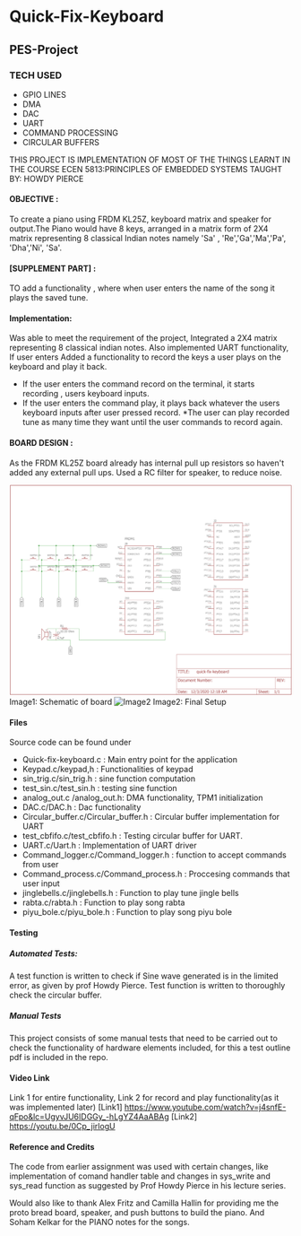 # Quick-Fix-Keyboard
## PES-Project
### TECH USED
* GPIO LINES
* DMA
* DAC
* UART
* COMMAND PROCESSING
* CIRCULAR BUFFERS

THIS PROJECT IS IMPLEMENTATION OF MOST OF THE THINGS LEARNT IN THE COURSE ECEN 5813:PRINCIPLES OF EMBEDDED SYSTEMS TAUGHT BY: HOWDY PIERCE

#### OBJECTIVE : 
To create a piano using FRDM KL25Z, keyboard matrix and speaker for output.The Piano would have 8 keys, arranged in a matrix form of 2X4 matrix representing 8 classical Indian notes namely 'Sa' , 'Re','Ga','Ma','Pa', 'Dha','Ni', 'Sa'.

#### [SUPPLEMENT PART] : 
TO add a functionality , where when user enters the name of the song it plays the saved tune.

#### Implementation:
Was able to meet the requirement of the project, Integrated a 2X4 matrix representing 8 classical indian notes. 
Also implemented UART functionality, If user enters 
Added a functionality to record the keys a user plays on the keyboard and play it back.
* If the user enters the command record on the terminal, it starts recording , users keyboard inputs.
* If the user enters the command play, it plays back whatever the users keyboard inputs after user pressed record.
*The user can play recorded tune as many time they want until the user commands to record again.


#### BOARD DESIGN :
As the FRDM KL25Z board already has internal pull up resistors so haven't added any external pull ups.
Used a RC filter for speaker, to reduce noise.

![Image1](https://github.com/Maitreyee2095/Quick-Fix-Keyboard/blob/main/photos/Quick-fix-keyboard-schematic.png)
Image1: Schematic of board
![Image2](https://github.com/Maitreyee2095/Quick-Fix-Keyboard/blob/main/photos/setup.jpg)
Image2: Final Setup

#### Files
Source code can be found under
* Quick-fix-keyboard.c : Main entry point for the application
* Keypad.c/keypad,h : Functionalities of keypad
* sin_trig.c/sin_trig.h : sine function computation
* test_sin.c/test_sin.h : testing sine function
* analog_out.c /analog_out.h: DMA functionality, TPM1 initialization
* DAC.c/DAC.h : Dac functionality
* Circular_buffer.c/Circular_buffer.h : Circular buffer implementation for UART
* test_cbfifo.c/test_cbfifo.h : Testing circular buffer for UART.
* UART.c/Uart.h : Implementation of UART driver
* Command_logger.c/Command_logger.h : function to accept commands from user
* Command_process.c/Command_process.h : Proccesing commands that user input
* jinglebells.c/jinglebells.h : Function to play tune jingle bells
* rabta.c/rabta.h : Function to play song rabta
* piyu_bole.c/piyu_bole.h : Function to play song piyu bole

#### Testing
##### Automated Tests: 
A test function is written to check if Sine wave generated is in the limited error, as given by prof Howdy Pierce. Test function is written to thoroughly check the circular buffer.
##### Manual Tests 
This project consists of some manual tests that need to be carried out to check the functionality of hardware elements included, for this a test outline pdf is included in the repo.
                      
#### Video Link
Link 1 for entire functionality, Link 2 for record and play functionality(as it was implemented later)
[Link1] https://www.youtube.com/watch?v=j4snfE-qFpo&lc=UgyvJU6IDGGy_-hLgYZ4AaABAg
[Link2] https://youtu.be/0Cp_jirlogU
#### Reference and Credits

The code from earlier assignment was used with certain changes, like implementation of comand handler table and changes in sys_write and sys_read function as suggested by Prof Howdy Pierce in his lecture series.

Would also like to thank Alex Fritz  and Camilla Hallin for providing me the proto bread board,  speaker, and push buttons to build the piano.
And  Soham Kelkar for the PIANO notes for the songs.



